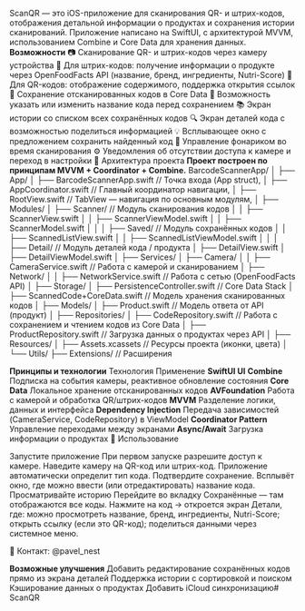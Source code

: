 
ScanQR — это iOS-приложение для сканирования QR- и штрих-кодов, отображения детальной информации о продуктах и сохранения истории сканирований.
Приложение написано на SwiftUI, с архитектурой MVVM, использованием Combine и Core Data для хранения данных.
 **Возможности**
📷 Сканирование QR- и штрих-кодов через камеру устройства
🧾 Для штрих-кодов: получение информации о продукте через OpenFoodFacts API
(название, бренд, ингредиенты, Nutri-Score)
🔗 Для QR-кодов: отображение содержимого, поддержка открытия ссылок
💾 Сохранение отсканированных кодов в Core Data
📝 Возможность указать или изменить название кода перед сохранением
📚 Экран истории со списком всех сохранённых кодов
🔍 Экран деталей кода с возможностью поделиться информацией
💡 Всплывающее окно с предложением сохранить найденный код
🔦 Управление фонариком во время сканирования
⚙️ Уведомления об отсутствии доступа к камере и переход в настройки
🧩 Архитектура проекта
**Проект построен по принципам MVVM + Coordinator + Combine.**
BarcodeScannerApp/
│
├── App/
│   ├── BarcodeScannerApp.swift          // Точка входа (App struct),
│   ├── AppCoordinator.swift             // Главный координатор навигации,
│   ├── RootView.swift                   // TabView — навигация по основным модулям,
│
├── Modules/
│   ├── Scanner/                         // Модуль сканирования кодов
│   │   ├── ScannerView.swift
│   │   ├── ScannerViewModel.swift
│   │   ├── ScannerModel.swift
│   │
│   ├── Saved/                           // Модуль сохранённых кодов
│   │   ├── ScannedListView.swift
│   │   ├── ScannedListViewModel.swift
│   │
│   ├── Detail/                          // Модуль деталей кода / продукта
│       ├── DetailView.swift
│       ├── DetailViewModel.swift
│
├── Services/
│   ├── Camera/
│   │   ├── CameraService.swift          // Работа с камерой и сканированием
│   ├── Network/
│   │   ├── NetworkService.swift         // Работа с сетью (OpenFoodFacts API)
│
├── Storage/
│   ├── PersistenceController.swift      // Core Data Stack
│   ├── ScannedCode+CoreData.swift       // Модель хранения сканированных кодов
│
├── Models/
│   ├── Product.swift                    // Модель ответа от API (продукт)
│
├── Repositories/
│   ├── CodeRepository.swift             // Работа с сохранением и чтением кодов из Core Data
│   ├── ProductRepository.swift          // Загрузка данных о продуктах через API
│
├── Resources/
│   ├── Assets.xcassets                  // Ресурсы проекта (иконки, цвета)
│
└── Utils/
    ├── Extensions/                      // Расширения 

**Принципы и технологии**
Технология	Применение
**SwiftUI	UI**
**Combine**	Подписка на события камеры, реактивное обновление состояния
**Core Data**	Локальное хранение отсканированных кодов
**AVFoundation**	Работа с камерой и обработка QR/штрих-кодов
**MVVM**	Разделение логики, данных и интерфейса
**Dependency Injection**	Передача зависимостей (CameraService, CodeRepository) в ViewModel
**Coordinator Pattern**	Управление переходами между экранами
**Async/Await**	Загрузка информации о продуктах
🧾 Использование

Запустите приложение
При первом запуске разрешите доступ к камере.
Наведите камеру на QR-код или штрих-код.
Приложение автоматически определит тип кода.
Подтвердите сохранение.
Всплывёт окно, где можно ввести (или отредактировать) название кода.
Просматривайте историю
Перейдите во вкладку Сохранённые — там отображаются все коды.
Нажмите на код → откроется экран Детали, где:
можно просмотреть название, бренд, ингредиенты, Nutri-Score;
открыть ссылку (если это QR-код);
поделиться данными через системное меню.

📩 Контакт: @pavel_nest


 **Возможные улучшения**
Добавить редактирование сохранённых кодов прямо из экрана деталей
Поддержка истории с сортировкой и поиском
Кэширование данных о продуктах
Добавить iCloud синхронизацию# ScanQR
